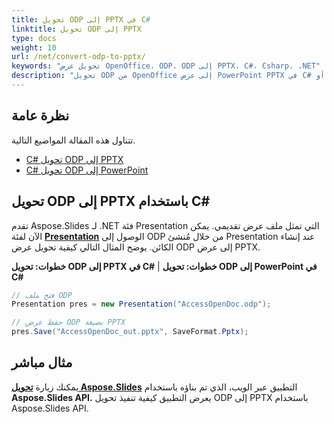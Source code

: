 ```yaml
---
title: تحويل ODP إلى PPTX في C#
linktitle: تحويل ODP إلى PPTX
type: docs
weight: 10
url: /net/convert-odp-to-pptx/
keywords: "تحويل عرض OpenOffice، ODP، ODP إلى PPTX، C#، Csharp، .NET"
description: "تحويل ODP من OpenOffice إلى عرض PowerPoint PPTX في C# أو .NET"
---
```


## نظرة عامة

تتناول هذه المقالة المواضيع التالية.

- [C# تحويل ODP إلى PPTX](#csharp-odp-to-pptx)
- [C# تحويل ODP إلى PowerPoint](#csharp-odp-to-powerpoint)

## تحويل ODP إلى PPTX باستخدام C#

تقدم Aspose.Slides لـ .NET فئة Presentation التي تمثل ملف عرض تقديمي. يمكن الآن لفئة [**Presentation**](https://reference.aspose.com/slides/net/aspose.slides/presentation) الوصول إلى ODP من خلال مُنشئ Presentation عند إنشاء الكائن. يوضح المثال التالي كيفية تحويل عرض ODP إلى عرض PPTX.

<a name="csharp-odp-to-pptx" id="csharp-odp-to-pptx"><strong>خطوات: تحويل ODP إلى PPTX في C#</strong></a> |
<a name="csharp-odp-to-powerpoint" id="csharp-odp-to-powerpoint"><strong>خطوات: تحويل ODP إلى PowerPoint في C#</strong></a>

```c#
// فتح ملف ODP
Presentation pres = new Presentation("AccessOpenDoc.odp");

// حفظ عرض ODP بصيغة PPTX
pres.Save("AccessOpenDoc_out.pptx", SaveFormat.Pptx);
```



## **مثال مباشر**
يمكنك زيارة [**تحويل Aspose.Slides**](https://products.aspose.app/slides/conversion/) التطبيق عبر الويب، الذي تم بناؤه باستخدام **Aspose.Slides API.** يعرض التطبيق كيفية تنفيذ تحويل ODP إلى PPTX باستخدام Aspose.Slides API.